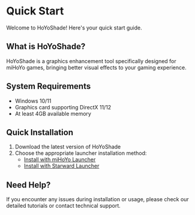 # Quick Start

Welcome to HoYoShade! Here's your quick start guide.

## What is HoYoShade?

HoYoShade is a graphics enhancement tool specifically designed for miHoYo games, bringing better visual effects to your gaming experience.

## System Requirements

- Windows 10/11
- Graphics card supporting DirectX 11/12
- At least 4GB available memory

## Quick Installation

1. Download the latest version of HoYoShade
2. Choose the appropriate launcher installation method:
   - [Install with miHoYo Launcher](/en/Tutorial/mihoyo-launcher)
   - [Install with Starward Launcher](/en/Tutorial/starward-launcher)

## Need Help?

If you encounter any issues during installation or usage, please check our detailed tutorials or contact technical support.